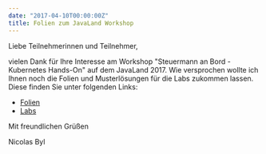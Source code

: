 ```yaml
---
date: "2017-04-10T00:00:00Z"
title: Folien zum JavaLand Workshop
---
```


Liebe Teilnehmerinnen und Teilnehmer,

vielen Dank für Ihre Interesse am Workshop "Steuermann an Bord - Kubernetes Hands-On" auf dem JavaLand 2017. Wie versprochen wollte ich Ihnen noch die Folien und Musterlösungen für die Labs zukommen lassen. Diese finden Sie unter folgenden Links:

* [Folien](https://speakerdeck.com/nbyl/steuermann-an-bord-kubernetes-hands-on)
* [Labs](https://public.centerdevice.de/f1ba2d1a-ed84-4c82-a8d7-4cce0f743fdb)

Mit freundlichen Grüßen

Nicolas Byl
